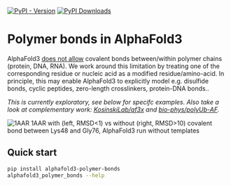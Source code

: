 [![PyPI - Version](https://img.shields.io/pypi/v/alphafold3-polymer-bonds)](https://pypi.org/project/alphafold3-polymer-bonds/)
[![PyPI Downloads](https://static.pepy.tech/personalized-badge/alphafold3-polymer-bonds?period=total&units=INTERNATIONAL_SYSTEM&left_color=BLACK&right_color=GREEN&left_text=downloads)](https://pepy.tech/projects/alphafold3-polymer-bonds)

# Polymer bonds in AlphaFold3
AlphaFold3
[does not allow](https://github.com/google-deepmind/alphafold3/blob/main/docs/input.md#bonds)
covalent bonds between/within polymer chains (protein, DNA, RNA).
We work around this limitation by treating one of the corresponding residue or nucleic acid as a modified residue/amino-acid.
In principle, this may enable AlphaFold3 to explicitly model e.g. disulfide bonds, cyclic peptides, zero-length crosslinkers, protein-DNA bonds..

*This is currently exploratory, see below for specifc examples. Also take a look at complementary work:
[KosinskiLab/af3x](https://github.com/KosinskiLab/af3x)
and
[bio-phys/polyUb-AF](https://github.com/bio-phys/polyUb-AF).*

![1AAR](examples/visualise/1AAR.png)
1AAR with (left, RMSD<1) vs without (right, RMSD>10) covalent bond between Lys48 and Gly76, AlphaFold3 run without templates

## Quick start
```bash
pip install alphafold3-polymer-bonds
alphafold3_polymer_bonds --help
```

